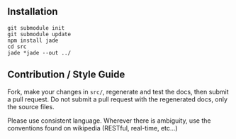 Installation
------------

    git submodule init
    git submodule update
    npm install jade
    cd src
    jade *jade --out ../

Contribution / Style Guide
--------------------------

  Fork, make your changes in `src/`, regenerate and test the docs, then submit a pull request.
  Do not submit a pull request with the regenerated docs, only the source files.

  Please use consistent language. Wherever there is ambiguity, use the conventions found on wikipedia (RESTful, real-time, etc...)
